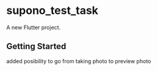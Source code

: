 # supono_test_task

A new Flutter project.

## Getting Started

added posibility to go from taking photo to preview photo
